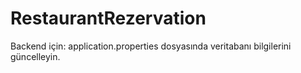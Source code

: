 # RestaurantRezervation
 Backend için: application.properties dosyasında veritabanı bilgilerini güncelleyin.
